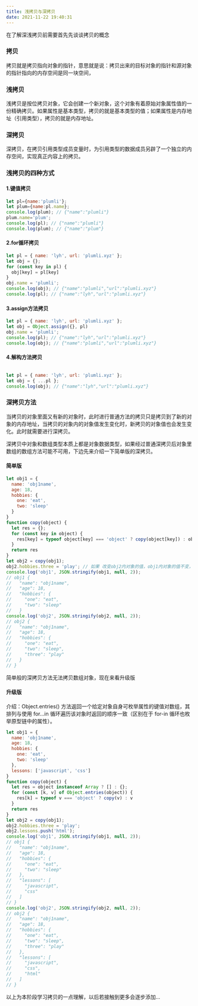 ```yaml
---
title: 浅拷贝与深拷贝
date: 2021-11-22 19:40:31
---
```


在了解深浅拷贝前需要首先先谈谈拷贝的概念

### 拷贝
拷贝就是拷贝指向对象的指针，意思就是说：拷贝出来的目标对象的指针和源对象的指针指向的内存空间是同一块空间，
### 浅拷贝
浅拷贝是按位拷贝对象，它会创建一个新对象，这个对象有着原始对象属性值的一份精确拷贝。如果属性是基本类型，拷贝的就是基本类型的值；如果属性是内存地址（引用类型），拷贝的就是内存地址。
### 深拷贝
深拷贝，在拷贝引用类型成员变量时，为引用类型的数据成员另辟了一个独立的内存空间，实现真正内容上的拷贝。

### 浅拷贝的四种方式
<!--more-->
#### 1.键值拷贝
~~~javascript
let pl={name:'plumli'};
let plum={name:pl.name};
console.log(plum); // {"name":"plumli"}
plum.name='plum';
console.log(pl); // {"name":"plumli"}
console.log(plum); // {"name":"plum"}
~~~
#### 2.for循环拷贝
~~~javascript
let pl = { name: 'lyh', url: 'plumli.xyz' };
let obj = {};
for (const key in pl) {
  obj[key] = pl[key]
}
obj.name = 'plumli'; 
console.log(obj); // {"name":"plumli","url":"plumli.xyz"}
console.log(pl); // {"name":"lyh","url":"plumli.xyz"}
~~~
#### 3.assign方法拷贝
~~~javascript
let pl = { name: 'lyh', url: 'plumli.xyz' };
let obj = Object.assign({}, pl)
obj.name = 'plumli';
console.log(pl); // {"name":"lyh","url":"plumli.xyz"}
console.log(obj); // {"name":"plumli","url":"plumli.xyz"}
~~~
#### 4.解构方法拷贝
~~~javascript

let pl = { name: 'lyh', url: 'plumli.xyz' };
let obj = { ...pl };
console.log(obj); // {"name":"lyh","url":"plumli.xyz"}
~~~
### 深拷贝方法
当拷贝的对象里面又有新的对象时，此时进行普通方法的拷贝只是拷贝到了新的对象的内存地址，当拷贝的对象内的对象值发生变化时，新拷贝的对象值也会发生变化。此时就需要进行深拷贝。

深拷贝中对象和数组类型本质上都是对象数据类型，如果经过普通深拷贝后对象里数组的数组方法可能不可用，下边先来介绍一下简单版的深拷贝。
#### 简单版
~~~javascript
let obj1 = {
  name: 'obj1name',
  age: 18,
  hobbies: {
    one: 'eat',
    two: 'sleep'
  }
}
function copy(object) {
  let res = {};
  for (const key in object) {
    res[key] = typeof object[key] === 'object' ? copy(object[key]) : object[key]
  }
  return res
}
let obj2 = copy(obj1);
obj2.hobbies.three = 'play'; // 如果 改变obj2内对象的值，obj1内对象的值不变，即为拷贝成功
console.log('obj1', JSON.stringify(obj1, null, 2));
// obj1 {
//   "name": "obj1name",
//   "age": 18,
//   "hobbies": {
//     "one": "eat",
//     "two": "sleep"
//   }
console.log('obj2', JSON.stringify(obj2, null, 2));
// obj2 {
//   "name": "obj1name",
//   "age": 18,
//   "hobbies": {
//     "one": "eat",
//     "two": "sleep",
//     "three": "play"
//   }
// }
~~~
简单般的深拷贝方法无法拷贝数组对象，现在来看升级版
#### 升级版
介绍：Object.entries() 方法返回一个给定对象自身可枚举属性的键值对数组，其排列与使用 for...in 循环遍历该对象时返回的顺序一致（区别在于 for-in 循环也枚举原型链中的属性）。
~~~javascript
let obj1 = {
  name: 'obj1name',
  age: 18,
  hobbies: {
    one: 'eat',
    two: 'sleep'
  },
  lessons: ['javascript', 'css']
}
function copy(object) {
  let res = object instanceof Array ? [] : {};
  for (const [k, v] of Object.entries(object)) {
    res[k] = typeof v === 'object' ? copy(v) : v
  }
  return res
}
let obj2 = copy(obj1);
obj2.hobbies.three = 'play';
obj2.lessons.push('html');
console.log('obj1', JSON.stringify(obj1, null, 2));
// obj1 {
//   "name": "obj1name",
//   "age": 18,
//   "hobbies": {
//     "one": "eat",
//     "two": "sleep"
//   },
//   "lessons": [
//     "javascript",
//     "css"
//   ]
// }
console.log('obj2', JSON.stringify(obj2, null, 2));
// obj2 {
//   "name": "obj1name",
//   "age": 18,
//   "hobbies": {
//     "one": "eat",
//     "two": "sleep",
//     "three": "play"
//   },
//   "lessons": [
//     "javascript",
//     "css",
//     "html"
//   ]
// }
~~~

以上为本阶段学习拷贝的一点理解，以后若接触到更多会逐步添加...